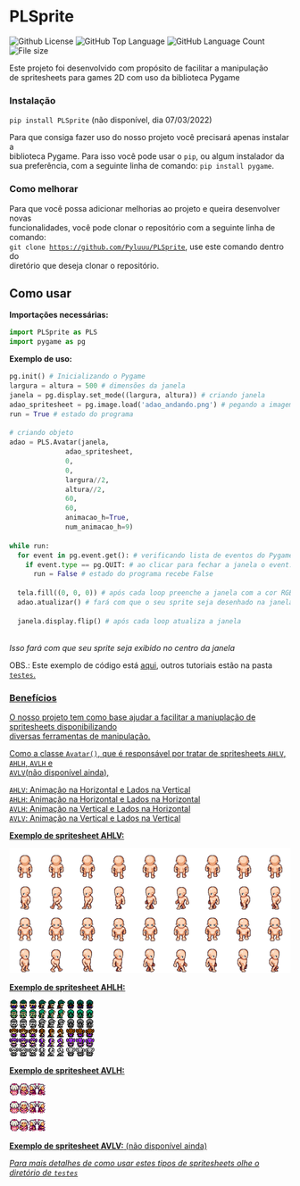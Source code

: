# PLSprite

<img alt="Github License" src="https://img.shields.io/github/license/pyluuu/PLSprite" /> <img alt="GitHub Top Language" src="https://img.shields.io/github/languages/top/Pyluuu/PLSprite" /> <img alt="GitHub Language Count" src="https://img.shields.io/github/languages/count/Pyluuu/PLSprite" /> <img alt="File size" src="https://img.shields.io/github/repo-size/Pyluuu/PLSprite" />

Este projeto foi desenvolvido com propósito de facilitar a manipulação<br/>
de spritesheets para games 2D com uso da biblioteca Pygame

### Instalação
<code>pip install PLSprite</code> (não disponível, dia 07/03/2022)

Para que consiga fazer uso do nosso projeto você precisará apenas instalar a <br/>
biblioteca Pygame. Para isso você pode usar o <code>pip</code>, ou algum instalador da <br/>
sua preferência, com a seguinte linha de comando: <code>pip install pygame</code>.

### Como melhorar
Para que você possa adicionar melhorias ao projeto e queira desenvolver novas <br/>
funcionalidades, você pode clonar o repositório com a seguinte linha de comando: <br/>
<code>git clone https://github.com/Pyluuu/PLSprite</code>, use este comando dentro do <br/>
diretório que deseja clonar o repositório.

## Como usar
**Importações necessárias:**

```Python
import PLSprite as PLS
import pygame as pg
```

**Exemplo de uso:**
```Python
pg.init() # Inicializando o Pygame
largura = altura = 500 # dimensões da janela
janela = pg.display.set_mode((largura, altura)) # criando janela
adao_spritesheet = pg.image.load('adao_andando.png') # pegando a imagem do meu spritesheet
run = True # estado do programa

# criando objeto
adao = PLS.Avatar(janela,
              adao_spritesheet,
              0,
              0,
              largura//2,
              altura//2,
              60,
              60,
              animacao_h=True,
              num_animacao_h=9)

while run:
  for event in pg.event.get(): # verificando lista de eventos do Pygame
    if event.type == pg.QUIT: # ao clicar para fechar a janela o event.type sera QUIT
      run = False # estado do programa recebe False
  
  tela.fill((0, 0, 0)) # após cada loop preenche a janela com a cor RGB: (0, 0, 0), ou seja, preto
  adao.atualizar() # fará com que o seu sprite seja desenhado na janela
  
  janela.display.flip() # após cada loop atualiza a janela
  
```
*Isso fará com que seu sprite seja exibido no centro da janela*

OBS.: Este exemplo de código está <a href="https://github.com/PyLuuu/PLSprite/blob/main/testes/construindo_avatar.py">aqui</a>, outros tutoriais estão na pasta <code><a href="testes">testes</code>.

### Benefícios
O nosso projeto tem como base ajudar a facilitar a maniuplação de spritesheets disponibilizando<br/>
diversas ferramentas de manipulação.

Como a classe <code>Avatar()</code>, que é responsável por tratar de spritesheets <code>AHLV</code>, <code>AHLH</code>, <code>AVLH</code> e <br/><code>AVLV</code>(não disponível ainda),

<code>AHLV</code>: Animação na Horizontal e Lados na Vertical<br/>
<code>AHLH</code>: Animação na Horizontal e Lados na Horizontal<br/>
<code>AVLH</code>: Animação na Vertical e Lados na Horizontal<br/>
<code>AVLV</code>: Animação na Vertical e Lados na Vertical<br/>


**Exemplo de spritesheet AHLV:**

![Imagem AHLV](testes/imagens/adao_andando.png)


**Exemplo de spritesheet AHLH:**

![Imagem AHLH](testes/imagens/primo_mario_andando.png)


**Exemplo de spritesheet AVLH:**

![Imagem AVLH](testes/imagens/nora_andando.png)

**Exemplo de spritesheet AVLV:** (não disponível ainda)

*Para mais detalhes de como usar estes tipos de spritesheets olhe o diretório de <code>testes</code>*
